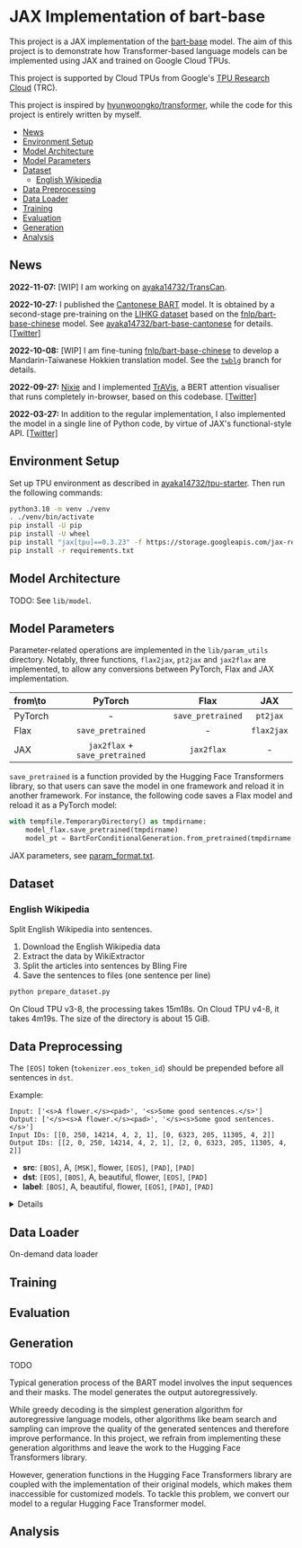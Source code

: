 # JAX Implementation of bart-base

This project is a JAX implementation of the [bart-base](https://arxiv.org/abs/1910.13461) model. The aim of this project is to demonstrate how Transformer-based language models can be implemented using JAX and trained on Google Cloud TPUs.

This project is supported by Cloud TPUs from Google's [TPU Research Cloud](https://sites.research.google/trc/about/) (TRC).

This project is inspired by [hyunwoongko/transformer](https://github.com/hyunwoongko/transformer), while the code for this project is entirely written by myself.

* [News](#news)
* [Environment Setup](#environment-setup)
* [Model Architecture](#model-architecture)
* [Model Parameters](#model-parameters)
* [Dataset](#dataset)
    * [English Wikipedia](#english-wikipedia)
* [Data Preprocessing](#data-preprocessing)
* [Data Loader](#data-loader)
* [Training](#training)
* [Evaluation](#evaluation)
* [Generation](#generation)
* [Analysis](#analysis)

## News

**2022-11-07:** [WIP] I am working on [ayaka14732/TransCan](https://github.com/ayaka14732/TransCan).

**2022-10-27:** I published the [Cantonese BART](https://huggingface.co/Ayaka/bart-base-cantonese) model. It is obtained by a second-stage pre-training on the [LIHKG dataset](https://github.com/ayaka14732/lihkg-scraper) based on the [fnlp/bart-base-chinese](https://huggingface.co/fnlp/bart-base-chinese) model. See [ayaka14732/bart-base-cantonese](https://github.com/ayaka14732/bart-base-cantonese) for details. [[Twitter]](https://twitter.com/ayaka14732/status/1585561115345375233)

**2022-10-08:** [WIP] I am fine-tuning [fnlp/bart-base-chinese](https://huggingface.co/fnlp/bart-base-chinese) to develop a Mandarin-Taiwanese Hokkien translation model. See the [`twblg`](https://github.com/ayaka14732/bart-base-jax/tree/twblg) branch for details.

**2022-09-27:** [Nixie](https://github.com/ztjhz) and I implemented [TrAVis](https://github.com/ayaka14732/TrAVis), a BERT attention visualiser that runs completely in-browser, based on this codebase. [[Twitter]](https://twitter.com/ayaka14732/status/1574627912162349056)

**2022-03-27:** In addition to the regular implementation, I also implemented the model in a single line of Python code, by virtue of JAX's functional-style API. [[Twitter]](https://twitter.com/ayaka14732/status/1507955631109869574)

## Environment Setup

Set up TPU environment as described in [ayaka14732/tpu-starter](https://github.com/ayaka14732/tpu-starter). Then run the following commands:

```sh
python3.10 -m venv ./venv
. ./venv/bin/activate
pip install -U pip
pip install -U wheel
pip install "jax[tpu]==0.3.23" -f https://storage.googleapis.com/jax-releases/libtpu_releases.html
pip install -r requirements.txt
```

## Model Architecture

TODO: See `lib/model`.

## Model Parameters

Parameter-related operations are implemented in the `lib/param_utils` directory. Notably, three functions, `flax2jax`, `pt2jax` and `jax2flax` are implemented, to allow any conversions between PyTorch, Flax and JAX implementation.

| from\to | PyTorch | Flax | JAX |
| :- | :-: | :-: | :-: |
| PyTorch | - | `save_pretrained` | `pt2jax` |
| Flax | `save_pretrained` | - | `flax2jax` |
| JAX | `jax2flax` + `save_pretrained` | `jax2flax` | - |

`save_pretrained` is a function provided by the Hugging Face Transformers library, so that users can save the model in one framework and reload it in another framework. For instance, the following code saves a Flax model and reload it as a PyTorch model:

```python
with tempfile.TemporaryDirectory() as tmpdirname:
    model_flax.save_pretrained(tmpdirname)
    model_pt = BartForConditionalGeneration.from_pretrained(tmpdirname, from_flax=True)
```

JAX parameters, see [param_format.txt](param_format.txt).

## Dataset

### English Wikipedia

Split English Wikipedia into sentences.

1. Download the English Wikipedia data
1. Extract the data by WikiExtractor
1. Split the articles into sentences by Bling Fire
1. Save the sentences to files (one sentence per line)

```sh
python prepare_dataset.py
```

On Cloud TPU v3-8, the processing takes 15m18s. On Cloud TPU v4-8, it takes 4m19s. The size of the directory is about 15 GiB.

## Data Preprocessing

The `[EOS]` token (`tokenizer.eos_token_id`) should be prepended before all sentences in `dst`.

Example:

```
Input: ['<s>A flower.</s><pad>', '<s>Some good sentences.</s>']
Output: ['</s><s>A flower.</s><pad>', '</s><s>Some good sentences.</s>']
Input IDs: [[0, 250, 14214, 4, 2, 1], [0, 6323, 205, 11305, 4, 2]]
Output IDs: [[2, 0, 250, 14214, 4, 2, 1], [2, 0, 6323, 205, 11305, 4, 2]]
```

- **src**: `[BOS]`, A, `[MSK]`, flower, `[EOS]`, `[PAD]`, `[PAD]`
- **dst**: `[EOS]`, `[BOS]`, A, beautiful, flower, `[EOS]`, `[PAD]`
- **label**: `[BOS]`, A, beautiful, flower, `[EOS]`, `[PAD]`, `[PAD]`

<details>

```python
from transformers import BartTokenizer, BartForConditionalGeneration

model_name = 'facebook/bart-base'
tokenizer = BartTokenizer.from_pretrained(model_name)
model = BartForConditionalGeneration.from_pretrained(model_name)

sentences = ('A flower.', 'Some good sentences.')

inputs = tokenizer(sentences, return_tensors='pt', max_length=6, padding='max_length', truncation=True)
output = model.generate(inputs.input_ids)

print('Input:', tokenizer.batch_decode(inputs.input_ids))
print('Output:', tokenizer.batch_decode(output))

print('Input IDs:', inputs.input_ids.tolist())
print('Output IDs:', output.tolist())
```

</details>

## Data Loader

On-demand data loader

## Training

## Evaluation

## Generation

TODO

Typical generation process of the BART model involves the input sequences and their masks. The model generates the output autoregressively.

While greedy decoding is the simplest generation algorithm for autoregressive language models, other algorithms like beam search and sampling can improve the quality of the generated sentences and therefore improve performance. In this project, we refrain from implementing these generation algorithms and leave the work to the Hugging Face Transformers library.

However, generation functions in the Hugging Face Transformers library are coupled with the implementation of their original models, which makes them inaccessible for customized models. To tackle this problem, we convert our model to a regular Hugging Face Transformer model.

## Analysis
